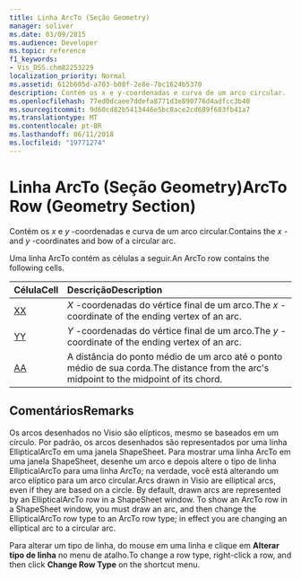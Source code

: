 ```yaml
---
title: Linha ArcTo (Seção Geometry)
manager: soliver
ms.date: 03/09/2015
ms.audience: Developer
ms.topic: reference
f1_keywords:
- Vis_DSS.chm82253229
localization_priority: Normal
ms.assetid: 612b605d-a703-b08f-2e8e-7bc1624b5370
description: Contém os x e y-coordenadas e curva de um arco circular.
ms.openlocfilehash: 77ed0dcaee7ddefa8771d3e890776d4adfcc3b40
ms.sourcegitcommit: 9d60cd82b5413446e5bc8ace2cd689f683fb41a7
ms.translationtype: MT
ms.contentlocale: pt-BR
ms.lasthandoff: 06/11/2018
ms.locfileid: "19771274"
---
```

# <a name="arcto-row-geometry-section"></a><span data-ttu-id="b8ffc-103">Linha ArcTo (Seção Geometry)</span><span class="sxs-lookup"><span data-stu-id="b8ffc-103">ArcTo Row (Geometry Section)</span></span>

<span data-ttu-id="b8ffc-104">Contém os *x* e *y* -coordenadas e curva de um arco circular.</span><span class="sxs-lookup"><span data-stu-id="b8ffc-104">Contains the  *x*  - and  *y*  -coordinates and bow of a circular arc.</span></span> 
  
<span data-ttu-id="b8ffc-105">Uma linha ArcTo contém as células a seguir.</span><span class="sxs-lookup"><span data-stu-id="b8ffc-105">An ArcTo row contains the following cells.</span></span>
  
|<span data-ttu-id="b8ffc-106">**Célula**</span><span class="sxs-lookup"><span data-stu-id="b8ffc-106">**Cell**</span></span>|<span data-ttu-id="b8ffc-107">**Descrição**</span><span class="sxs-lookup"><span data-stu-id="b8ffc-107">**Description**</span></span>|
|:-----|:-----|
|[<span data-ttu-id="b8ffc-108">X</span><span class="sxs-lookup"><span data-stu-id="b8ffc-108">X</span></span>](x-cell-geometry-section.md) <br/> |<span data-ttu-id="b8ffc-109">*X* -coordenadas do vértice final de um arco.</span><span class="sxs-lookup"><span data-stu-id="b8ffc-109">The  *x*  -coordinate of the ending vertex of an arc.</span></span>  <br/> |
|[<span data-ttu-id="b8ffc-110">Y</span><span class="sxs-lookup"><span data-stu-id="b8ffc-110">Y</span></span>](y-cell-geometry-section.md) <br/> |<span data-ttu-id="b8ffc-111">*Y* -coordenadas do vértice final de um arco.</span><span class="sxs-lookup"><span data-stu-id="b8ffc-111">The  *y*  -coordinate of the ending vertex of an arc.</span></span>  <br/> |
|[<span data-ttu-id="b8ffc-112">A</span><span class="sxs-lookup"><span data-stu-id="b8ffc-112">A</span></span>](a-cell-geometry-section.md) <br/> |<span data-ttu-id="b8ffc-113">A distância do ponto médio de um arco até o ponto médio de sua corda.</span><span class="sxs-lookup"><span data-stu-id="b8ffc-113">The distance from the arc's midpoint to the midpoint of its chord.</span></span>  <br/> |
   
## <a name="remarks"></a><span data-ttu-id="b8ffc-114">Comentários</span><span class="sxs-lookup"><span data-stu-id="b8ffc-114">Remarks</span></span>

<span data-ttu-id="b8ffc-p101">Os arcos desenhados no Visio são elípticos, mesmo se baseados em um círculo. Por padrão, os arcos desenhados são representados por uma linha EllipticalArcTo em uma janela ShapeSheet. Para mostrar uma linha ArcTo em uma janela ShapeSheet, desenhe um arco e depois altere o tipo de linha EllipticalArcTo para uma linha ArcTo; na verdade, você está alterando um arco elíptico para um arco circular.</span><span class="sxs-lookup"><span data-stu-id="b8ffc-p101">Arcs drawn in Visio are elliptical arcs, even if they are based on a circle. By default, drawn arcs are represented by an EllipticalArcTo row in a ShapeSheet window. To show an ArcTo row in a ShapeSheet window, you must draw an arc, and then change the EllipticalArcTo row type to an ArcTo row type; in effect you are changing an elliptical arc to a circular arc.</span></span>
  
<span data-ttu-id="b8ffc-118">Para alterar um tipo de linha, do mouse em uma linha e clique em **Alterar tipo de linha** no menu de atalho.</span><span class="sxs-lookup"><span data-stu-id="b8ffc-118">To change a row type, right-click a row, and then click **Change Row Type** on the shortcut menu.</span></span> 
  

